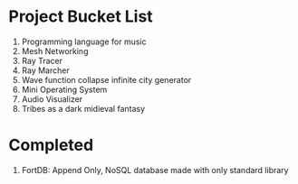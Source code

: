 # Project Bucket List 
1. Programming language for music
2. Mesh Networking
3. Ray Tracer
4. Ray Marcher
5. Wave function collapse infinite city generator
6. Mini Operating System
7. Audio Visualizer
8. Tribes as a dark midieval fantasy

# Completed
1. FortDB: Append Only, NoSQL database made with only standard library
